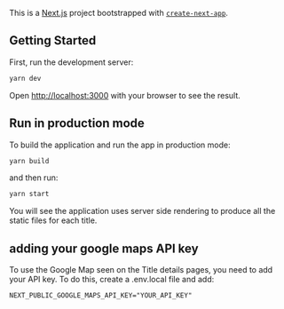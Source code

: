 This is a [Next.js](https://nextjs.org/) project bootstrapped with [`create-next-app`](https://github.com/vercel/next.js/tree/canary/packages/create-next-app).

## Getting Started

First, run the development server:

```bash
yarn dev
```

Open [http://localhost:3000](http://localhost:3000) with your browser to see the result.

## Run in production mode

To build the application and run the app in production mode:

```bash
yarn build
```

and then run:

```bash
yarn start
```
You will see the application uses server side rendering to produce all the static files for each title.

## adding your google maps API key

To use the Google Map seen on the Title details pages, you need to add your API key. To do this, create a .env.local file and add:

```NEXT_PUBLIC_GOOGLE_MAPS_API_KEY="YOUR_API_KEY"```


